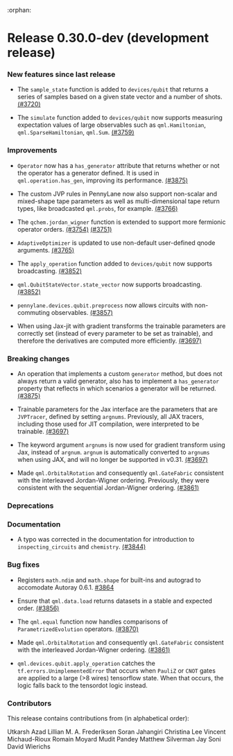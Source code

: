 :orphan:

# Release 0.30.0-dev (development release)

<h3>New features since last release</h3>

* The `sample_state` function is added to `devices/qubit` that returns a series of samples based on a given
  state vector and a number of shots.
  [(#3720)](https://github.com/PennyLaneAI/pennylane/pull/3720)

* The `simulate` function added to `devices/qubit` now supports measuring expectation values of large observables such as
  `qml.Hamiltonian`, `qml.SparseHamiltonian`, `qml.Sum`.
  [(#3759)](https://github.com/PennyLaneAI/pennylane/pull/3759)

<h3>Improvements</h3>

* `Operator` now has a `has_generator` attribute that returns whether or not the operator
  has a generator defined. It is used in `qml.operation.has_gen`, improving its performance.
  [(#3875)](https://github.com/PennyLaneAI/pennylane/pull/3875)

* The custom JVP rules in PennyLane now also support non-scalar and mixed-shape tape parameters as
  well as multi-dimensional tape return types, like broadcasted `qml.probs`, for example.
  [(#3766)](https://github.com/PennyLaneAI/pennylane/pull/3766)

* The `qchem.jordan_wigner` function is extended to support more fermionic operator orders.
  [(#3754)](https://github.com/PennyLaneAI/pennylane/pull/3754)
  [(#3751)](https://github.com/PennyLaneAI/pennylane/pull/3751)

* `AdaptiveOptimizer` is updated to use non-default user-defined qnode arguments.
  [(#3765)](https://github.com/PennyLaneAI/pennylane/pull/3765)

* The `apply_operation` function added to `devices/qubit` now supports broadcasting.
  [(#3852)](https://github.com/PennyLaneAI/pennylane/pull/3852)

* `qml.QubitStateVector.state_vector` now supports broadcasting.
  [(#3852)](https://github.com/PennyLaneAI/pennylane/pull/3852)
  
* `pennylane.devices.qubit.preprocess` now allows circuits with non-commuting observables.
  [(#3857)](https://github.com/PennyLaneAI/pennylane/pull/3857)

* When using Jax-jit with gradient transforms the trainable parameters are correctly set (instead of every parameter 
  to be set as trainable), and therefore the derivatives are computed more efficiently.
  [(#3697)](https://github.com/PennyLaneAI/pennylane/pull/3697)

<h3>Breaking changes</h3>

* An operation that implements a custom `generator` method, but does not always return a valid generator, also has
  to implement a `has_generator` property that reflects in which scenarios a generator will be returned.
  [(#3875)](https://github.com/PennyLaneAI/pennylane/pull/3875)
 
* Trainable parameters for the Jax interface are the parameters that are `JVPTracer`, defined by setting
  `argnums`. Previously, all JAX tracers, including those used for JIT compilation, were interpreted to be trainable.
  [(#3697)](https://github.com/PennyLaneAI/pennylane/pull/3697)

* The keyword argument `argnums` is now used for gradient transform using Jax, instead of `argnum`.
  `argnum` is automatically converted to `argnums` when using JAX, and will no longer be supported in v0.31.
  [(#3697)](https://github.com/PennyLaneAI/pennylane/pull/3697)

* Made `qml.OrbitalRotation` and consequently `qml.GateFabric` consistent with the interleaved Jordan-Wigner ordering.
  Previously, they were consistent with the sequential Jordan-Wigner ordering.
  [(#3861)](https://github.com/PennyLaneAI/pennylane/pull/3861)

<h3>Deprecations</h3>

<h3>Documentation</h3>

* A typo was corrected in the documentation for introduction to `inspecting_circuits` and `chemistry`.
[(#3844)](https://github.com/PennyLaneAI/pennylane/pull/3844)

<h3>Bug fixes</h3>

* Registers `math.ndim` and `math.shape` for built-ins and autograd to accomodate Autoray 0.6.1.
  [#3864](https://github.com/PennyLaneAI/pennylane/pull/3865)

* Ensure that `qml.data.load` returns datasets in a stable and expected order.
  [(#3856)](https://github.com/PennyLaneAI/pennylane/pull/3856)

* The `qml.equal` function now handles comparisons of `ParametrizedEvolution` operators.
  [(#3870)](https://github.com/PennyLaneAI/pennylane/pull/3870)

* Made `qml.OrbitalRotation` and consequently `qml.GateFabric` consistent with the interleaved Jordan-Wigner ordering.
  [(#3861)](https://github.com/PennyLaneAI/pennylane/pull/3861)
  
* `qml.devices.qubit.apply_operation` catches the `tf.errors.UnimplementedError` that occurs when `PauliZ` or `CNOT` gates
  are applied to a large (>8 wires) tensorflow state. When that occurs, the logic falls back to the tensordot logic instead.

<h3>Contributors</h3>

This release contains contributions from (in alphabetical order):

Utkarsh Azad
Lillian M. A. Frederiksen
Soran Jahangiri
Christina Lee
Vincent Michaud-Rioux
Romain Moyard
Mudit Pandey
Matthew Silverman
Jay Soni
David Wierichs
